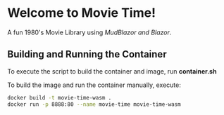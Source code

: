 # Welcome to Movie Time!

A fun 1980's Movie Library using *MudBlazor and Blazor*.

## Building and Running the Container

To execute the script to build the container and image, run **container.sh**

To build the image and run the container manually, execute:

```sh
docker build -t movie-time-wasm .
docker run -p 8888:80 --name movie-time movie-time-wasm
